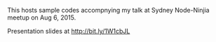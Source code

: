This hosts sample codes accompnying my talk at Sydney Node-Ninjia meetup on Aug 6, 2015.

Presentation slides at http://bit.ly/1W1cbJL
